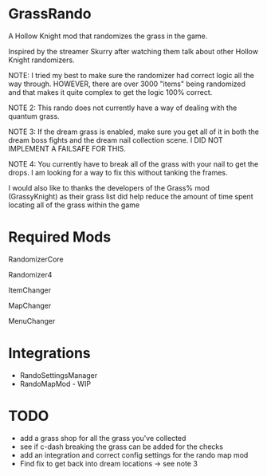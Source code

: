 ﻿# GrassRando

A Hollow Knight mod that randomizes the grass in the game.

Inspired by the streamer Skurry after watching them talk about other Hollow Knight randomizers.

NOTE: I tried my best to make sure the randomizer had correct logic all the way through. HOWEVER, there are over 3000 "items" being randomized and that makes it quite complex to get the logic 100% correct.

NOTE 2: This rando does not currently have a way of dealing with the quantum grass.

NOTE 3: If the dream grass is enabled, make sure you get all of it in both the dream boss fights and the dream nail collection scene. I DID NOT IMPLEMENT A FAILSAFE FOR THIS.

NOTE 4: You currently have to break all of the grass with your nail to get the drops. I am looking for a way to fix this without tanking the frames.

I would also like to thanks the developers of the Grass% mod (GrassyKnight) as their grass list did help reduce the amount of time spent locating all of the grass within the game

# Required Mods
RandomizerCore

Randomizer4

ItemChanger

MapChanger

MenuChanger

# Integrations
* RandoSettingsManager
* RandoMapMod - WIP

# TODO
* add a grass shop for all the grass you've collected
* see if c-dash breaking the grass can be added for the checks
* add an integration and correct config settings for the rando map mod
* Find fix to get back into dream locations -> see note 3
